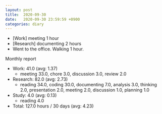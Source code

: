 ```yaml
---
layout: post
title:  2020-09-30
date:   2020-09-30 23:59:59 +0900
categories: diary
---
```


- [Work] meeting 1 hour
- [Research] documenting 2 hours
- Went to the office. Walking 1 hour.

Monthly report
- Work: 41.0 (avg: 1.37)
  + meeting 33.0, chore 3.0, discussion 3.0, review 2.0
- Research: 82.0 (avg: 2.73)
  + reading 34.0, coding 30.0, documenting 7.0, analysis 3.0, thinking 2.0, presentation 2.0, meeting 2.0, discussion 1.0, planning 1.0
- Study: 4.0 (avg: 0.13)
  + reading 4.0
- Total: 127.0 hours / 30 days (avg: 4.23)
